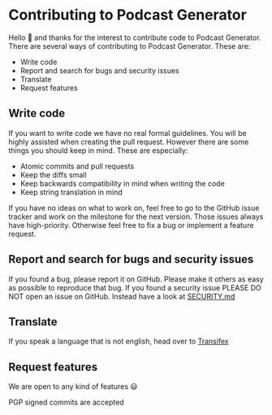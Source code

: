 # Contributing to Podcast Generator
Hello 👋 and thanks for the interest to contribute code to Podcast Generator.
There are several ways of contributing to Podcast Generator. These are:
* Write code
* Report and search for bugs and security issues
* Translate
* Request features

## Write code
If you want to write code we have no real formal guidelines. You will be
highly assisted when creating the pull request. However there are some things
you should keep in mind. These are especially:
* Atomic commits and pull requests
* Keep the diffs small
* Keep backwards compatibility in mind when writing the code
* Keep string translation in mind

If you have no ideas on what to work on, feel free to go to the
GitHub issue tracker and work on the milestone for the next version.
Those issues always have high-priority. Otherwise feel free to fix
a bug or implement a feature request.

## Report and search for bugs and security issues
If you found a bug, please report it on GitHub. Please
make it others as easy as possible to reproduce that bug.
If you found a security issue PLEASE DO NOT open an issue on GitHub.
Instead have a look at [SECURITY.md](SECURITY.md)

## Translate
If you speak a language that is not english, head over to
[Transifex](https://www.transifex.com/albertobeta/podcast-generator/)

## Request features
We are open to any kind of features 😃

PGP signed commits are accepted
